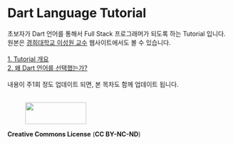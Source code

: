 # Dart Language Tutorial

초보자가 Dart 언어를 통해서 Full Stack 프로그래머가 되도록 하는 Tutorial 입니다.<br>
원본은 <a href="http://mobilelab.khu.ac.kr/">경희대학교 이성원 교수</a> 웹사이트에서도 볼 수 있습니다.<br>
<br>
<a href="https://github.com/drsungwon/dartlang-tutorial/blob/master/beprogrammer-01.md">1. Tutorial 개요</a><br>
<a href="https://github.com/drsungwon/dartlang-tutorial/blob/master/beprogrammer-02.md">2. 왜 Dart 언어를 선택했는가?</a><br>
<br>
내용이 주1회 정도 업데이트 되면, 본 목차도 함께 업데이트 됩니다.<br>
<br>

<!-- wp:image {"id":267,"align":"right","width":137,"height":49} -->
<div class="wp-block-image"><figure class="alignright is-resized"><img src="http://mobilelab.khu.ac.kr/wordpress/wp-content/uploads/2020/01/b05-1.jpg" alt="" class="wp-image-267" width="137" height="49"/></figure></div>
<!-- /wp:image -->
<!-- wp:paragraph -->
<p><strong>Creative Commons License</strong> (<strong>CC BY-NC-ND</strong>)</p>
<!-- /wp:paragraph -->

